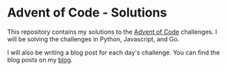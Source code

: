 # Advent of Code - Solutions

This repository contains my solutions to the [Advent of Code](https://adventofcode.com/) challenges. I will be solving the challenges in Python, Javascript, and Go.

I will also be writing a blog post for each day's challenge. You can find the blog posts on my [blog](https://www.devopsmage.dev/).